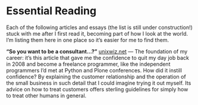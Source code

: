 
# Essential Reading

Each of the following articles and essays
(the list is still under construction!)
stuck with me after I first read it,
becoming part of how I look at the world.
I’m listing them here in one place
so it’s easier for me to find them.

**“So you want to be a consultant...?”**
[unixwiz.net](http://www.unixwiz.net/techtips/be-consultant.html) —
The foundation of my career:
it’s this article that gave me the confidence
to quit my day job back in 2008
and become a freelance programmer,
like the independent programmers I’d met at Python and Plone conferences.
How did it instill confidence?
By explaining the customer relationship
and the operation of the small business
in such detail
that I could imagine trying it out myself.
Its advice on how to treat customers
offers sterling guidelines
for simply how to treat other humans in general.
